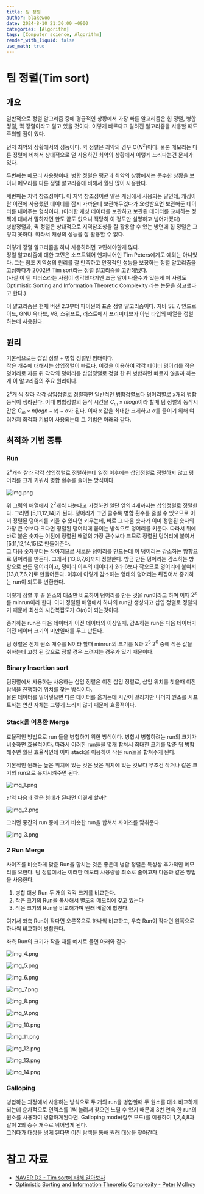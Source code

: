 ```yaml
---
title: 팀 정렬
author: blakewoo
date: 2024-8-10 21:30:00 +0900
categories: [Algorithm]
tags: [Computer science, Algorithm] 
render_with_liquid: false
use_math: true
---
```


# 팀 정렬(Tim sort)

## 개요
일반적으로 정렬 알고리즘 중에 평균적인 상황에서 가장 빠른 알고리즘은 힙 정렬, 병합 정렬, 퀵 정렬이라고
알고 있을 것이다. 이렇게 빠르다고 알려진 알고리즘을 사용할 때도 주의할 점이 있다.

먼저 최악의 상황에서의 성능이다. 퀵 정렬은 최악의 경우 O($N^{2}$)이다.
물론 메모리는 다른 정렬에 비해서 상대적으로 덜 사용하긴 최악의 상황에서 이렇게 느리다는건 문제가 있다.

두번째는 메모리 사용량이다.
병합 정렬은 평균과 최악의 상황에서는 준수한 상황을 보이나 메모리를 다른 정렬 알고리즘에 비해서 훨씬
많이 사용한다.

세번째는 지역 참조성이다.
이 지역 참조성이란 말은 캐싱에서 사용되는 말인데, 캐싱이란 이전에 사용했던 데이터를 잠시 가까운데
보관해두었다가 요청받으면 보관해둔 데이터를 내어주는 형식이다.
(이러한 캐싱 데이터를 보관하고 보관된 데이터를 교체하는 정책에 대해서 말하자면 한도 끝도 없으니 적당히 이 정도만 설명하고 넘어가겠다)   
병합정렬과, 퀵 정렬은 상대적으로 지역참조성을 잘 활용할 수 있는 방면에 힙 정렬은 그렇지 못하다.
따라서 캐싱의 성능을 잘 활용할 수 없다.

이렇게 정렬 알고리즘을 하나 사용하려면 고민해야할게 많다.   
정렬 알고리즘에 대한 고민은 소프트웨어 엔지니어인 Tim Peters에게도 예외는 아니었다.
그는 참조 지역성의 원리를 잘 만족하고 안정적인 성능을 보장하는 정렬 알고리즘을 고심하다가
2002년 Tim sort라는 정렬 알고리즘을 고안해냈다.   
(사실 이 팀 피터스라는 사람이 생각했다기엔 조금 말이 나올수가 있는게 이 사람도 Optimistic Sorting and Information Theoretic Complexity
라는 논문을 참고했다고 한다.)

이 알고리즘은 현재 버전 2.3부터 파이썬의 표준 정렬 알고리즘이다. 자바 SE 7, 안드로이드, GNU 옥타브, V8, 스위프트, 러스트에서
프리미티브가 아닌 타입의 배열을 정렬하는데 사용된다.

## 원리
기본적으로는 삽입 정렬 + 병합 정렬인 형태이다.   
작은 개수에 대해서는 삽입정렬이 빠르다. 이것을 이용하여 각각 데이터 덩어리를 작은 덩어리로
자른 뒤 각각의 덩어리를 삽입정렬로 정렬 한 뒤 병합하면 빠르지 않을까 하는게 이 알고리즘의 주요 원리이다.

$2^{x}$개 씩 잘라 각각 삽입정렬로 정렬하면 일반적인 병합정렬보다 덩어리별로 x개의 병합 동작이 생랴된다.
이때 병합정렬의 동작 시간을 $C_{m} \times nlog n$이라 할때 팀 정렬의 동작시간은 $C_{m} \times n(log n -x)+\alpha$가 된다.
이때 x 값을 최대한 크게하고 $\alpha$를 줄이기 위해 여러가지 최적화 기법이 사용되는데
그 기법은 아래와 같다.

## 최적화 기법 종류
### Run
$2^{x}$개씩 잘라 각각 삽입정렬로 정렬하는데 일정 이후에는 삽입정렬로 정렬하지 않고
덩어리를 크게 키워서 병합 횟수를 줄이는 방식이다.

![img.png](/assets/blog/algorithm/tim_sort/img.png)

위 그림의 배열에서 $2^{2}$개씩 나눈다고 가정하면 일단 앞의 4개까지는 삽입정렬로 정렬한다.
그러면 [5,11,12,14]가 된다. 덩어리가 크면 클수록 병합 횟수를 줄일 수 있으므로 이미 정렬된 덩어리를
키울 수 있다면 키우는데, 바로 그 다음 숫자가 이미 정렬된 숫자의 가장 큰 수보다 크다면 정렬된 덩어리에
붙이는 방식으로 덩어리를 키운다. 따라서 뒤에 바로 붙은 숫자는 이전에 정렬된 배열의 가장 큰수보다 크므로
정렬된 덩어리에 붙여서 [5,11,12,14,15]로 만들어준다.   
그 다음 숫자부터는 작아지므로 새로운 덩어리를 만드는데 이 덩어리는 감소하는 방향으로 덩어리를 만든다.
그래서 [13,8,7,6]까지 정렬한다. 방금 만든 덩어리는 감소하는 방향으로 만든 덩어리이고, 덩어리 이후의
데이터가 2라 6보다 작으므로 덩어리에 붙여서 [13,8,7,6,2]로 만들어준다.
이후에 이렇게 감소하는 형태의 덩어리는 뒤집어서 증가하는 run이 되도록 변환한다.

이렇게 정렬 후 끝 원소의 대소만 비교하여 덩어리를 만든 것을 run이라고 하며 이때 $2^{x}$를 minrun이라 한다.
이미 정렬된 배열에서 하나의 run만 생성되고 삽입 정렬로 정렬되기 때문에 최선의 시간복잡도가 $O(n)$이 되는것이다.

증가하는 run은 다음 데이터가 이전 데이터의 이상일때, 감소하는 run은 다음 데이터가 이전 데이터 크기의 미만일때를 두고 만든다.

팀 정렬은 전체 원소 개수를 N이라 할때 minrun의 크기를 N과 $2^{5} ~ 2^{6}$ 중에 작은 값을 취하는데
고정 된 값으로 정할 경우 느려지는 경우가 있기 때문이다.

### Binary Insertion sort
팀정렬에서 사용하는 사용하는 삽입 정렬은 이진 삽입 정렬로, 삽입 위치를 찾을때
이진 탐색을 진행하여 위치를 찾는 방식이다.   
물론 데이터를 밀어넣으면 다른 데이터를 옮기는데 시간이 걸리지만 나머지 원소를
시프트하는 연산 자체는 그렇게 느리지 않기 때문에 효율적이다.

### Stack을 이용한 Merge
효율적인 방법으로 run 들을 병합하기 위한 방식이다.
병합시 병합하려는 run의 크기가 비슷하면 효율적이다. 따라서 이러한 run들을 몇개 합쳐서 최대한 크기를
맞춘 뒤 병합해주면 훨씬 효율적인데 이때 stack을 이용하여 작은 run들을 합쳐주게 된다.

기본적인 원래는 높은 위치에 있는 것은 낮은 위치에 있는 것보다 무조건 작거나 같은 크기의 run으로
유지시켜주면 된다.

![img_1.png](/assets/blog/algorithm/tim_sort/img_1.png)

만약 다음과 같은 형태가 된다면 어떻게 할까?

![img_2.png](/assets/blog/algorithm/tim_sort/img_2.png)

그러면 중간의 run 중에 크기 비슷한 run을 합쳐서 사이즈를 맞춰준다.

![img_3.png](/assets/blog/algorithm/tim_sort/img_3.png)


### 2 Run Merge
사이즈를 비슷하게 맞춘 Run을 합치는 것은 좋은데 병합 정렬은 특성상 추가적인 메모리를 요한다.
팀 정렬에서는 이러한 메모리 사용량을 최소로 줄이고자 다음과 같은 방법을 사용한다.

1. 병합 대상 Run 두 개의 각각 크기를 비교한다.
2. 작은 크기의 Run을 복사해서 별도의 메모리에 갖고 있는다
3. 작은 크기의 Run을 비교해가며 원래 배열에 합친다.

여기서 좌측 Run이 작다면 오른쪽으로 하나씩 비교하고, 우측 Run이 작다면 왼쪽으로 하나씩 비교하며 병합한다.

좌측 Run의 크기가 작을 때를 예시로 들면 아래와 같다.

![img_4.png](/assets/blog/algorithm/tim_sort/img_4.png)   

![img_5.png](/assets/blog/algorithm/tim_sort/img_5.png)

![img_6.png](/assets/blog/algorithm/tim_sort/img_6.png)

![img_7.png](/assets/blog/algorithm/tim_sort/img_7.png)

![img_8.png](/assets/blog/algorithm/tim_sort/img_8.png)

![img_9.png](/assets/blog/algorithm/tim_sort/img_9.png)

![img_10.png](/assets/blog/algorithm/tim_sort/img_10.png)

![img_11.png](/assets/blog/algorithm/tim_sort/img_11.png)

![img_12.png](/assets/blog/algorithm/tim_sort/img_12.png)

![img_13.png](/assets/blog/algorithm/tim_sort/img_13.png)

![img_14.png](/assets/blog/algorithm/tim_sort/img_14.png)

### Galloping
병합하는 과정에서 사용하는 방식으로 두 개의 run을 병합할때 두 원소를 대소 비교하게 되는데
순차적으로 인덱스를 1씩 늘려서 찾으면 느릴 수 있기 때문에 3번 연속 한 run의 원소를 사용하여 병합하게된다면.
Galloping mode(질주 모드)를 이용하여 1,2,4,8과 같이 2의 승수 개수로 뛰어넘게 된다.   
그러다가 대상을 넘게 된다면 이진 탐색을 통해 원래 대상을 찾아간다.




# 참고 자료
- [NAVER D2 - Tim sort에 대해 알아보자](https://d2.naver.com/helloworld/0315536)
- [Optimistic Sorting and Information Theoretic Complexity - Peter McIlroy
  ](https://dl.acm.org/doi/pdf/10.5555/313559.313859)
